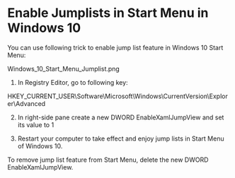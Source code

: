 <b><h1>  Enable Jumplists in Start Menu in Windows 10  </h1></b>

You can use following trick to enable jump list feature in Windows 10 Start Menu:

Windows_10_Start_Menu_Jumplist.png

1. In Registry Editor, go to following key:

HKEY_CURRENT_USER\Software\Microsoft\Windows\CurrentVersion\Explorer\Advanced

2. In right-side pane create a new DWORD EnableXamlJumpView and set its value to 1

3. Restart your computer to take effect and enjoy jump lists in Start Menu of Windows 10.

To remove jump list feature from Start Menu, delete the new DWORD EnableXamlJumpView.
